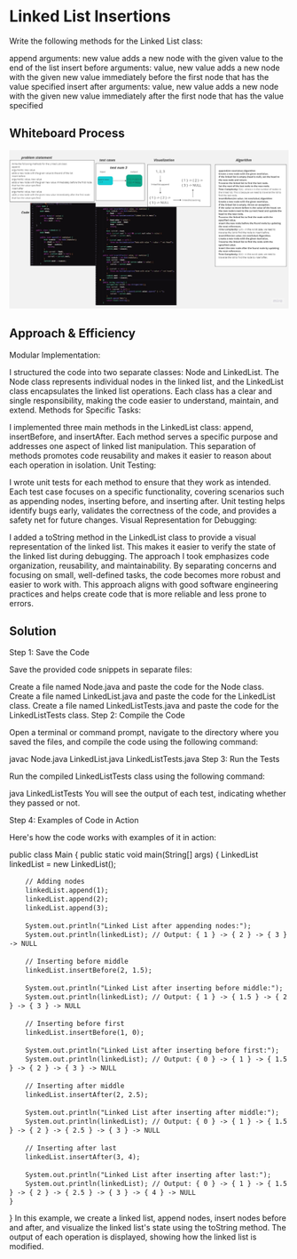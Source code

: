# Linked List Insertions
<!-- Description of the challenge -->
Write the following methods for the Linked List class:

append
arguments: new value
adds a new node with the given value to the end of the list
insert before
arguments: value, new value
adds a new node with the given new value immediately before the first node that has the value specified
insert after
arguments: value, new value
adds a new node with the given new value immediately after the first node that has the value specified

## Whiteboard Process
<!-- Embedded whiteboard image -->
![Alt text](image.png)

## Approach & Efficiency
<!-- What approach did you take? Why? What is the Big O space/time for this approach? -->
Modular Implementation:

I structured the code into two separate classes: Node and LinkedList. The Node class represents individual nodes in the linked list, and the LinkedList class encapsulates the linked list operations.
Each class has a clear and single responsibility, making the code easier to understand, maintain, and extend.
Methods for Specific Tasks:

I implemented three main methods in the LinkedList class: append, insertBefore, and insertAfter. Each method serves a specific purpose and addresses one aspect of linked list manipulation.
This separation of methods promotes code reusability and makes it easier to reason about each operation in isolation.
Unit Testing:

I wrote unit tests for each method to ensure that they work as intended. Each test case focuses on a specific functionality, covering scenarios such as appending nodes, inserting before, and inserting after.
Unit testing helps identify bugs early, validates the correctness of the code, and provides a safety net for future changes.
Visual Representation for Debugging:

I added a toString method in the LinkedList class to provide a visual representation of the linked list. This makes it easier to verify the state of the linked list during debugging.
The approach I took emphasizes code organization, reusability, and maintainability. By separating concerns and focusing on small, well-defined tasks, the code becomes more robust and easier to work with. This approach aligns with good software engineering practices and helps create code that is more reliable and less prone to errors.


## Solution
<!-- Show how to run your code, and examples of it in action -->
Step 1: Save the Code

Save the provided code snippets in separate files:

Create a file named Node.java and paste the code for the Node class.
Create a file named LinkedList.java and paste the code for the LinkedList class.
Create a file named LinkedListTests.java and paste the code for the LinkedListTests class.
Step 2: Compile the Code

Open a terminal or command prompt, navigate to the directory where you saved the files, and compile the code using the following command:

javac Node.java LinkedList.java LinkedListTests.java
Step 3: Run the Tests

Run the compiled LinkedListTests class using the following command:

java LinkedListTests
You will see the output of each test, indicating whether they passed or not.

Step 4: Examples of Code in Action

Here's how the code works with examples of it in action:

public class Main {
    public static void main(String[] args) {
        LinkedList linkedList = new LinkedList();

        // Adding nodes
        linkedList.append(1);
        linkedList.append(2);
        linkedList.append(3);

        System.out.println("Linked List after appending nodes:");
        System.out.println(linkedList); // Output: { 1 } -> { 2 } -> { 3 } -> NULL

        // Inserting before middle
        linkedList.insertBefore(2, 1.5);

        System.out.println("Linked List after inserting before middle:");
        System.out.println(linkedList); // Output: { 1 } -> { 1.5 } -> { 2 } -> { 3 } -> NULL

        // Inserting before first
        linkedList.insertBefore(1, 0);

        System.out.println("Linked List after inserting before first:");
        System.out.println(linkedList); // Output: { 0 } -> { 1 } -> { 1.5 } -> { 2 } -> { 3 } -> NULL

        // Inserting after middle
        linkedList.insertAfter(2, 2.5);

        System.out.println("Linked List after inserting after middle:");
        System.out.println(linkedList); // Output: { 0 } -> { 1 } -> { 1.5 } -> { 2 } -> { 2.5 } -> { 3 } -> NULL

        // Inserting after last
        linkedList.insertAfter(3, 4);

        System.out.println("Linked List after inserting after last:");
        System.out.println(linkedList); // Output: { 0 } -> { 1 } -> { 1.5 } -> { 2 } -> { 2.5 } -> { 3 } -> { 4 } -> NULL
    }
}
In this example, we create a linked list, append nodes, insert nodes before and after, and visualize the linked list's state using the toString method. The output of each operation is displayed, showing how the linked list is modified.